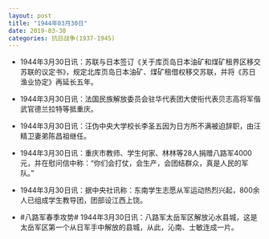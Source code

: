 ```yaml
---
layout: post
title: "1944年03月30日"
date: 2019-03-30
categories: 抗日战争(1937-1945)
---
```


<meta name="referrer" content="no-referrer" />

- 1944年3月30日讯：苏联与日本签订《关于库页岛日本油矿和煤矿租界区移交苏联的议定书》，规定北库页岛日本油矿、煤矿租借权移交苏联，并将《苏日渔业协定》再延长五年。 

- 1944年3月30日讯：法国民族解放委员会驻华代表团大使衔代表贝志高将军偕武官德兰拉特等抵重庆。 

- 1944年3月30日讯：汪伪中央大学校长李圣五因为日方所不满被迫辞职，由汪精卫妻弟陈昌祖继任。 

- 1944年3月30日讯：重庆市教师、学生何家、林林等28人捐赠八路军4000元，并在慰问信中称：“你们会打仗，会生产，会团结群众，真是人民的军队。” 

- 1944年3月30日讯：据中央社讯称：东南学生志愿从军运动热烈兴起，800余人已组成学生教导团，团部设江西上饶。 

- #八路军春季攻势# 1944年3月30日讯：八路军太岳军区解放沁水县城，这是太岳军区第一个从日军手中解放的县城，从此，沁南、士敏连成一片。 

